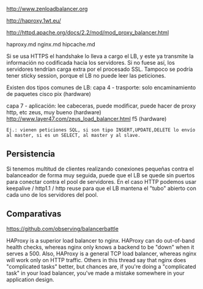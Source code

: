http://www.zenloadbalancer.org

http://haproxy.1wt.eu/

http://httpd.apache.org/docs/2.2/mod/mod_proxy_balancer.html

haproxy.md
nginx.md
hipcache.md


Si se usa HTTPS el handshake lo lleva a cargo el LB, y este ya transmite la información no codificada hacia los servidores.
Si no fuese así, los servidores tendrían carga extra por el procesado SSL. 
Tampoco se podría tener sticky session, porque el LB no puede leer las peticiones.


Existen dos tipos comunes de LB:
  capa 4 - trasporte: solo encaminamiento de paquetes
    cisco pix (hardware)

  capa 7 - aplicación: lee cabeceras, puede modificar, puede hacer de proxy http, etc
    zeus, muy bueno (hardware) http://www.layer47.com/zeus_load_balancer.html
    f5 (hardware)

    Ej.: vienen peticiones SQL, si son tipo INSERT,UPDATE,DELETE lo envío al master, si es un SELECT, al master y al slave.


## Persistencia
Si tenemos multitud de clientes realizando conexiones pequeñas contra el balanceador de forma muy seguida, puede que el LB se quede sin puertos para conectar contra el pool de servidores.
En el caso HTTP podemos usar keepalive / http1.1 / http reuse para que el LB mantena el "tubo" abierto con cada uno de los servidores del pool.

## Comparativas

https://github.com/observing/balancerbattle


HAProxy is a superior load balancer to nginx. HAProxy can do out-of-band health checks, whereas nginx only knows a backend to be "down" when it serves a 500. Also, HAProxy is a general TCP load balancer, whereas nginx will work only on HTTP traffic.
Others in this thread say that nginx does "complicated tasks" better, but chances are, if you're doing a "complicated task" in your load balancer, you've made a mistake somewhere in your application design.
